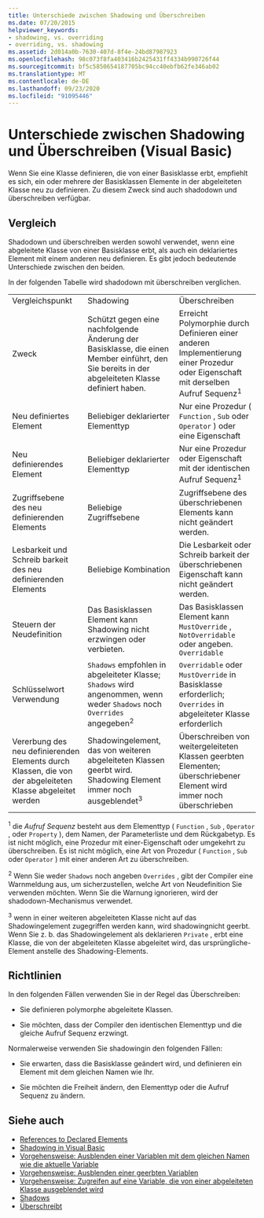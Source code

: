 ```yaml
---
title: Unterschiede zwischen Shadowing und Überschreiben
ms.date: 07/20/2015
helpviewer_keywords:
- shadowing, vs. overriding
- overriding, vs. shadowing
ms.assetid: 2d014a0b-7630-407d-8f4e-24bd87987923
ms.openlocfilehash: 98c073f8fa403416b2425431ff4334b990726f44
ms.sourcegitcommit: bf5c5850654187705bc94cc40ebfb62fe346ab02
ms.translationtype: MT
ms.contentlocale: de-DE
ms.lasthandoff: 09/23/2020
ms.locfileid: "91095446"
---
```

# <a name="differences-between-shadowing-and-overriding-visual-basic"></a>Unterschiede zwischen Shadowing und Überschreiben (Visual Basic)

Wenn Sie eine Klasse definieren, die von einer Basisklasse erbt, empfiehlt es sich, ein oder mehrere der Basisklassen Elemente in der abgeleiteten Klasse neu zu definieren. Zu diesem Zweck sind auch shadodown und überschreiben verfügbar.  
  
## <a name="comparison"></a>Vergleich  

 Shadodown und überschreiben werden sowohl verwendet, wenn eine abgeleitete Klasse von einer Basisklasse erbt, als auch ein deklariertes Element mit einem anderen neu definieren. Es gibt jedoch bedeutende Unterschiede zwischen den beiden.  
  
 In der folgenden Tabelle wird shadodown mit überschreiben verglichen.  
  
||||  
|---|---|---|  
|Vergleichspunkt|Shadowing|Überschreiben|  
|Zweck|Schützt gegen eine nachfolgende Änderung der Basisklasse, die einen Member einführt, den Sie bereits in der abgeleiteten Klasse definiert haben.|Erreicht Polymorphie durch Definieren einer anderen Implementierung einer Prozedur oder Eigenschaft mit derselben Aufruf Sequenz<sup>1</sup>|  
|Neu definiertes Element|Beliebiger deklarierter Elementtyp|Nur eine Prozedur ( `Function` , `Sub` oder `Operator` ) oder eine Eigenschaft|  
|Neu definierendes Element|Beliebiger deklarierter Elementtyp|Nur eine Prozedur oder Eigenschaft mit der identischen Aufruf Sequenz<sup>1</sup>|  
|Zugriffsebene des neu definierenden Elements|Beliebige Zugriffsebene|Zugriffsebene des überschriebenen Elements kann nicht geändert werden.|  
|Lesbarkeit und Schreib barkeit des neu definierenden Elements|Beliebige Kombination|Die Lesbarkeit oder Schreib barkeit der überschriebenen Eigenschaft kann nicht geändert werden.|  
|Steuern der Neudefinition|Das Basisklassen Element kann Shadowing nicht erzwingen oder verbieten.|Das Basisklassen Element kann `MustOverride` , `NotOverridable` oder angeben. `Overridable`|  
|Schlüsselwort Verwendung|`Shadows` empfohlen in abgeleiteter Klasse; `Shadows` wird angenommen, wenn weder `Shadows` noch `Overrides` angegeben<sup>2</sup>|`Overridable` oder `MustOverride` in Basisklasse erforderlich; `Overrides` in abgeleiteter Klasse erforderlich|  
|Vererbung des neu definierenden Elements durch Klassen, die von der abgeleiteten Klasse abgeleitet werden|Shadowingelement, das von weiteren abgeleiteten Klassen geerbt wird. Shadowing Element immer noch ausgeblendet<sup>3</sup>|Überschreiben von weitergeleiteten Klassen geerbten Elementen; überschriebener Element wird immer noch überschrieben|  
  
 <sup>1</sup> die *Aufruf Sequenz* besteht aus dem Elementtyp ( `Function` , `Sub` , `Operator` , oder `Property` ), dem Namen, der Parameterliste und dem Rückgabetyp. Es ist nicht möglich, eine Prozedur mit einer-Eigenschaft oder umgekehrt zu überschreiben. Es ist nicht möglich, eine Art von Prozedur ( `Function` , `Sub` oder `Operator` ) mit einer anderen Art zu überschreiben.  
  
 <sup>2</sup> Wenn Sie weder `Shadows` noch angeben `Overrides` , gibt der Compiler eine Warnmeldung aus, um sicherzustellen, welche Art von Neudefinition Sie verwenden möchten. Wenn Sie die Warnung ignorieren, wird der shadodown-Mechanismus verwendet.  
  
 <sup>3</sup> wenn in einer weiteren abgeleiteten Klasse nicht auf das Shadowingelement zugegriffen werden kann, wird shadowingnicht geerbt. Wenn Sie z. b. das Shadowingelement als deklarieren `Private` , erbt eine Klasse, die von der abgeleiteten Klasse abgeleitet wird, das ursprüngliche-Element anstelle des Shadowing-Elements.  
  
## <a name="guidelines"></a>Richtlinien  

 In den folgenden Fällen verwenden Sie in der Regel das Überschreiben:  
  
- Sie definieren polymorphe abgeleitete Klassen.  
  
- Sie möchten, dass der Compiler den identischen Elementtyp und die gleiche Aufruf Sequenz erzwingt.  
  
 Normalerweise verwenden Sie shadowingin den folgenden Fällen:  
  
- Sie erwarten, dass die Basisklasse geändert wird, und definieren ein Element mit dem gleichen Namen wie Ihr.  
  
- Sie möchten die Freiheit ändern, den Elementtyp oder die Aufruf Sequenz zu ändern.  
  
## <a name="see-also"></a>Siehe auch

- [References to Declared Elements](references-to-declared-elements.md)
- [Shadowing in Visual Basic](shadowing.md)
- [Vorgehensweise: Ausblenden einer Variablen mit dem gleichen Namen wie die aktuelle Variable](how-to-hide-a-variable-with-the-same-name-as-your-variable.md)
- [Vorgehensweise: Ausblenden einer geerbten Variablen](how-to-hide-an-inherited-variable.md)
- [Vorgehensweise: Zugreifen auf eine Variable, die von einer abgeleiteten Klasse ausgeblendet wird](how-to-access-a-variable-hidden-by-a-derived-class.md)
- [Shadows](../../../language-reference/modifiers/shadows.md)
- [Überschreibt](../../../language-reference/modifiers/overrides.md)
